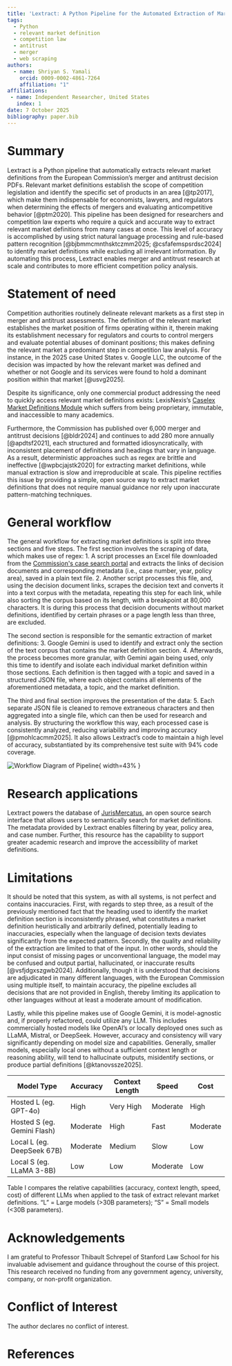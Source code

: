 ```yaml
---
title: 'Lextract: A Python Pipeline for the Automated Extraction of Market Definitions'
tags:
  - Python
  - relevant market definition
  - competition law
  - antitrust
  - merger
  - web scraping
authors:
  - name: Shriyan S. Yamali
    orcid: 0009-0002-4861-7264
    affiliation: "1"
affiliations:
 - name: Independent Researcher, United States
   index: 1
date: 7 October 2025
bibliography: paper.bib
---
```


# Summary

Lextract is a Python pipeline that automatically extracts relevant market definitions from the European Commission’s merger and antitrust decision PDFs. Relevant market definitions establish the scope of competition legislation and identify the specific set of products in an area [@tp2017], which make them indispensable for economists, lawyers, and regulators when determining the effects of mergers and evaluating anticompetitive behavior [@ptm2020]. This pipeline has been designed for researchers and competition law experts who require a quick and accurate way to extract relevant market definitions from many cases at once. This level of accuracy is accomplished by using strict natural language processing and rule-based pattern recognition [@bjbmmcmnthsktczmm2025; @csfafemspsrdsc2024] to identify market definitions while excluding all irrelevant information. By automating this process, Lextract enables merger and antitrust research at scale and contributes to more efficient competition policy analysis.

# Statement of need

Competition authorities routinely delineate relevant markets as a first step in merger and antitrust assessments. The definition of the relevant market establishes the market position of firms operating within it, therein making its establishment necessary for regulators and courts to control mergers and evaluate potential abuses of dominant positions; this makes defining the relevant market a predominant step in competition law analysis. For instance, in the 2025 case United States v. Google LLC, the outcome of the decision was impacted by how the relevant market was defined and whether or not Google and its services were found to hold a dominant position within that market [@usvg2025].

Despite its significance, only one commercial product addressing the need to quickly access relevant market definitions exists: LexisNexis’s [Caselex Market Definitions Module](https://www.caselex.eu/services/service) which suffers from being proprietary, immutable, and inaccessible to many academics.

Furthermore, the Commission has published over 6,000 merger and antitrust decisions [@bldr2024] and continues to add 280 more annually [@apdtsf2021], each structured and formatted idiosyncratically, with inconsistent placement of definitions and headings that vary in language. As a result, deterministic approaches such as regex are brittle and ineffective [@wpbcjajstk2020] for extracting market definitions, while manual extraction is slow and irreproducible at scale. This pipeline rectifies this issue by providing a simple, open source way to extract market definitions that does not require manual guidance nor rely upon inaccurate pattern-matching techniques.

# General workflow

The general workflow for extracting market definitions is split into three sections and five steps. The first section involves the scraping of data, which makes use of regex: 1. A script processes an Excel file downloaded from the [Commission's case search portal](https://competition-cases.ec.europa.eu/) and extracts the links of decision documents and corresponding metadata (i.e., case number, year, policy area), saved in a plain text file. 2. Another script processes this file, and, using the decision document links, scrapes the decision text and converts it into a text corpus with the metadata, repeating this step for each link, while also sorting the corpus based on its length, with a breakpoint at 80,000 characters. It is during this process that decision documents without market definitions, identified by certain phrases or a page length less than three, are excluded. 

The second section is responsible for the semantic extraction of market definitions: 3. Google Gemini is used to identify and extract only the section of the text corpus that contains the market definition section. 4. Afterwards, the process becomes more granular, with Gemini again being used, only this time to identify and isolate each individual market definition within those sections. Each definition is then tagged with a topic and saved in a structured JSON file, where each object contains all elements of the aforementioned metadata, a topic, and the market definition. 

The third and final section improves the presentation of the data: 5. Each separate JSON file is cleaned to remove extraneous characters and then aggregated into a single file, which can then be used for research and analysis. By structuring the workflow this way, each processed case is consistently analyzed, reducing variability and improving accuracy [@pmohlcacmm2025]. It also allows Lextract’s code to maintain a high level of accuracy, substantiated by its comprehensive test suite with 94% code coverage.

![Workflow Diagram of Pipeline](images/Lextract_Workflow_Diagram.png){ width=43% }

# Research applications

Lextract powers the database of [JurisMercatus](https://jurismercatus.shriyanyamali.com/), an open source search interface that allows users to semantically search for market definitions. The metadata provided by Lextract enables filtering by year, policy area, and case number. Further, this resource has the capability to support greater academic research and improve the accessibility of market definitions.

# Limitations

It should be noted that this system, as with all systems, is not perfect and contains inaccuracies. First, with regards to step three, as a result of the previously mentioned fact that the heading used to identify the market definition section is inconsistently phrased, what constitutes a market definition heuristically and arbitrarily defined, potentially leading to inaccuracies, especially when the language of decision texts deviates significantly from the expected pattern. Secondly, the quality and reliability of the extraction are limited to that of the input. In other words, should the input consist of missing pages or unconventional language, the model may be confused and output partial, hallucinated, or inaccurate results [@vsfjdgxszgwb2024]. Additionally, though it is understood that decisions are adjudicated in many different languages, with the European Commission using multiple itself, to maintain accuracy, the pipeline excludes all decisions that are not provided in English, thereby limiting its application to other languages without at least a moderate amount of modification.

Lastly, while this pipeline makes use of Google Gemini, it is model-agnostic and, if properly refactored, could utilize any LLM. This includes commercially hosted models like OpenAI’s or locally deployed ones such as LLaMA, Mistral, or DeepSeek. However, accuracy and consistency will vary significantly depending on model size and capabilities. Generally, smaller models, especially local ones without a sufficient context length or reasoning ability, will tend to hallucinate outputs, misidentify sections, or produce partial definitions [@ktanovssze2025].

| Model Type                  | Accuracy | Context Length | Speed    | Cost    |
|-----------------------------|----------|----------------|----------|---------|
| Hosted L (eg. GPT-4o)       | High     | Very High      | Moderate | High    |
| Hosted S (eg. Gemini Flash) | Moderate | High           | Fast     | Moderate|
| Local L (eg. DeepSeek 67B)  | Moderate | Medium         | Slow     | Low     |
| Local S (eg. LLaMA 3-8B)    | Low      | Low            | Moderate | Low     |

Table I compares the relative capabilities (accuracy, context length, speed, cost) of different LLMs when applied to the task of extract relevant market definitions. “L” = Large models (>30B parameters); “S” = Small models (<30B parameters).

# Acknowledgements

I am grateful to Professor Thibault Schrepel of Stanford Law School for his invaluable advisement and guidance throughout the course of this project. This research received no funding from any government agency, university, company, or non-profit organization.

# Conflict of Interest

The author declares no conflict of interest.

# References

